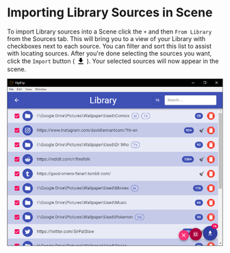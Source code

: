 # Importing Library Sources in Scene
To import Library sources into a Scene click the `+` and then `From Library` from the Sources tab. This will 
bring you to a view of your Library with checkboxes next to each source. You can filter and sort this list to assist 
with locating sources. After you're done selecting the sources you want, click the `Import` button ( 
<img style="vertical-align: -5px" src="doc_icons/import.svg" alt="Import" width="20" height="20"> ). 
Your selected sources will now appear in the scene.

![](doc_images/library_import.png)